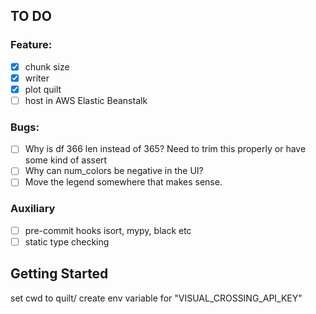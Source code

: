 ## TO DO

### Feature:
- [x] chunk size
- [x] writer
- [x] plot quilt
- [ ] host in AWS Elastic Beanstalk

### Bugs:
- [ ] Why is df 366 len instead of 365? Need to trim this properly or have some kind of assert
- [ ] Why can num_colors be negative in the UI?
- [ ] Move the legend somewhere that makes sense.

### Auxiliary
- [ ] pre-commit hooks isort, mypy, black etc
- [ ] static type checking

## Getting Started
set cwd to quilt/
create env variable for "VISUAL_CROSSING_API_KEY"
